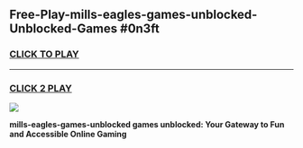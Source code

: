 
## Free-Play-mills-eagles-games-unblocked-Unblocked-Games #0n3ft
<h3>
<a href="https://news.freeplayer.one?title=mills-eagles-games-unblocked&ref=8M">CLICK TO PLAY</a></h3>
<hr>

<h3>
<a href="https://news.freeplayer.one?title=mills-eagles-games-unblocked&ref=8M">CLICK 2 PLAY</a>
  
</h3>

<a href="https://news.freeplayer.one?title=mills-eagles-games-unblocked&ref=8M"><img src="https://clearcache.store/games.png"></a>


**mills-eagles-games-unblocked games unblocked: Your Gateway to Fun and Accessible Online Gaming**
